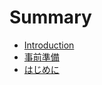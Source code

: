 # Summary

* [Introduction](README.md)
* [事前準備](00-preparation/README.md)
* [はじめに](01-introduction.md)